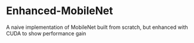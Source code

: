 # Enhanced-MobileNet
A naive implementation of MobileNet built from scratch, but enhanced with CUDA to show performance gain
